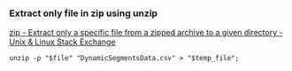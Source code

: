 ### Extract only file in zip using unzip


[zip - Extract only a specific file from a zipped archive to a given directory - Unix &amp; Linux Stack Exchange](https://unix.stackexchange.com/questions/14120/extract-only-a-specific-file-from-a-zipped-archive-to-a-given-directory "zip - Extract only a specific file from a zipped archive to a given directory - Unix &amp; Linux Stack Exchange")




```shell
unzip -p "$file" "DynamicSegmentsData.csv" > "$temp_file";
```
